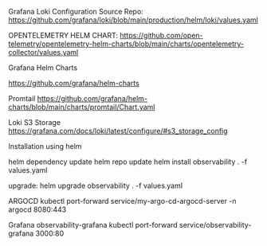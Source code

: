 Grafana Loki Configuration
 Source Repo: https://github.com/grafana/loki/blob/main/production/helm/loki/values.yaml

OPENTELEMETRY HELM CHART:
https://github.com/open-telemetry/opentelemetry-helm-charts/blob/main/charts/opentelemetry-collector/values.yaml

 Grafana Helm Charts

 https://github.com/grafana/helm-charts

 Promtail
 https://github.com/grafana/helm-charts/blob/main/charts/promtail/Chart.yaml

 Loki S3 Storage
 https://grafana.com/docs/loki/latest/configure/#s3_storage_config


 Installation using helm

helm dependency update
helm repo update
helm install observability . -f values.yaml



upgrade:
helm upgrade observability . -f values.yaml

ARGOCD
kubectl port-forward service/my-argo-cd-argocd-server -n argocd 8080:443


Grafana
observability-grafana
kubectl port-forward service/observability-grafana 3000:80
